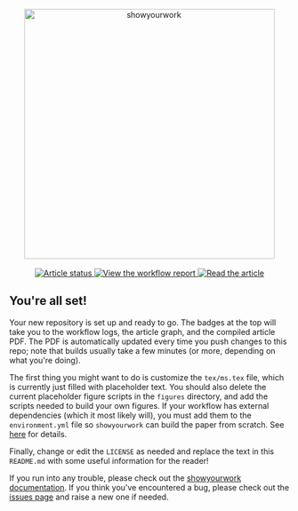 <p align="center">
<a href="https://github.com/rodluger/showyourwork">
<img width = "450" src="https://raw.githubusercontent.com/rodluger/showyourwork/img/showyourwork.png" alt="showyourwork"/>
</a>
<br>
<br>
<a href="https://github.com/{{ GITHUB_SLUG }}/actions/workflows/showyourwork.yml">
<img src="https://github.com/{{ GITHUB_SLUG }}/actions/workflows/showyourwork.yml/badge.svg" alt="Article status"/>
</a>
<a href="https://{{ GITHUB_USER }}.github.io/{{ GITHUB_REPO }}/report.html">
<img src="https://img.shields.io/badge/workflow-report-blue.svg?style=flat" alt="View the workflow report"/>
</a>
<a href="https://github.com/{{ GITHUB_SLUG }}/raw/main-pdf/ms.pdf">
<img src="https://img.shields.io/badge/article-pdf-blue.svg?style=flat" alt="Read the article"/>
</a>
</p>

## You're all set!

Your new repository is set up and ready to go. The badges at the top will take you to the workflow logs, the article graph, and the compiled article PDF. The PDF is automatically updated every time you push changes to this repo; note that builds usually take a few minutes (or more, depending on what you're doing).

The first thing you might want to do is customize the `tex/ms.tex` file, which is currently just filled with placeholder text. You should also delete the current placeholder figure scripts in the `figures` directory, and add the scripts needed to build your own figures. If your workflow has external dependencies (which it most likely will), you must add them to the `environment.yml` file so `showyourwork` can build the paper from scratch. See [here](https://conda.io/projects/conda/en/latest/user-guide/tasks/manage-environments.html#managing-environments) for details.

Finally, change or edit the `LICENSE` as needed and replace the text in this `README.md` with some useful information for the reader!

If you run into any trouble, please check out the [showyourwork documentation](https://github.com/rodluger/showyourwork). If you think you've encountered a bug, please check out the [issues page](https://github.com/rodluger/showyourwork/issues) and raise a new one if needed.

